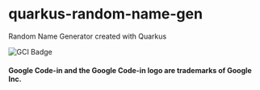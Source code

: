 # quarkus-random-name-gen
Random Name Generator created with Quarkus 

![GCI Badge](https://img.shields.io/badge/Google%20Code%20In-JBoss%20Community-red?style=flatr&labelColor=fdb900)


#### Google Code-in and the Google Code-in logo are trademarks of Google Inc.
